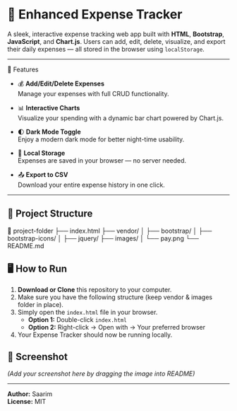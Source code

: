 # 💸 Enhanced Expense Tracker

A sleek, interactive expense tracking web app built with **HTML**, **Bootstrap**, **JavaScript**, and **Chart.js**. Users can add, edit, delete, visualize, and export their daily expenses — all stored in the browser using `localStorage`.

---

📸 Features

- 💰 **Add/Edit/Delete Expenses**  
  Manage your expenses with full CRUD functionality.

- 📊 **Interactive Charts**  
  Visualize your spending with a dynamic bar chart powered by Chart.js.

- 🌓 **Dark Mode Toggle**  
  Enjoy a modern dark mode for better night-time usability.

- 💾 **Local Storage**  
  Expenses are saved in your browser — no server needed.

- 📤 **Export to CSV**  
  Download your entire expense history in one click.

---
## 📂 Project Structure

📁 project-folder
├── index.html
├── vendor/
│ ├── bootstrap/
│ ├── bootstrap-icons/
│ ├── jquery/
├── images/
│ └── pay.png
└── README.md


## 🖥 How to Run
1. **Download or Clone** this repository to your computer.
2. Make sure you have the following structure (keep vendor & images folder in place).
3. Simply open the `index.html` file in your browser.  
   - **Option 1:** Double-click `index.html`  
   - **Option 2:** Right-click → Open with → Your preferred browser
4. Your Expense Tracker should now be running locally.


## 📸 Screenshot
*(Add your screenshot here by dragging the image into README)*

---

**Author:** Saarim  
**License:** MIT  





